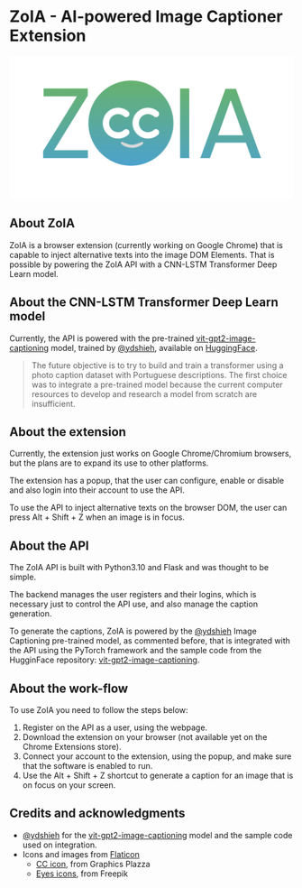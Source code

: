 # ZoIA - AI-powered Image Captioner Extension

![ZoIA logo](assets/logo.png)

## About ZoIA

ZoIA is a browser extension (currently working on Google Chrome) that is capable to inject alternative texts into the image DOM Elements. That is possible by powering the ZoIA API with a CNN-LSTM Transformer Deep Learn model.

## About the CNN-LSTM Transformer Deep Learn model

Currently, the API is powered with the pre-trained [vit-gpt2-image-captioning](https://huggingface.co/nlpconnect/vit-gpt2-image-captioning) model, trained by [@ydshieh](https://ankur3107.github.io/blogs/the-illustrated-image-captioning-using-transformers/), available on [HuggingFace](https://huggingface.co).

> The future objective is to try to build and train a transformer using a photo caption dataset with Portuguese descriptions. The first choice was to integrate a pre-trained model because the current computer resources to develop and research a model from scratch are insufficient.

## About the extension

Currently, the extension just works on Google Chrome/Chromium browsers, but the plans are to expand its use to other platforms.

The extension has a popup, that the user can configure, enable or disable and also login into their account to use the API. 

To use the API to inject alternative texts on the browser DOM, the user can press Alt + Shift + Z when an image is in focus.

## About the API

The ZoIA API is built with Python3.10 and Flask and was thought to be simple. 

The backend manages the user registers and their logins, which is necessary just to control the API use, and also manage the caption generation. 

To generate the captions, ZoIA is powered by the [@ydshieh](https://ankur3107.github.io/blogs/the-illustrated-image-captioning-using-transformers/) Image Captioning pre-trained model, as commented before, that is integrated with the API using the PyTorch framework and the sample code from the HugginFace repository: [vit-gpt2-image-captioning](https://huggingface.co/nlpconnect/vit-gpt2-image-captioning). 

## About the work-flow

To use ZoIA you need to follow the steps below:

1. Register on the API as a user, using the webpage.
2. Download the extension on your browser (not available yet on the Chrome Extensions store).
3. Connect your account to the extension, using the popup, and make sure that the software is enabled to run.
4. Use the Alt + Shift + Z shortcut to generate a caption for an image that is on focus on your screen.

## Credits and acknowledgments

- [@ydshieh](https://ankur3107.github.io/blogs/the-illustrated-image-captioning-using-transformers/) for the [vit-gpt2-image-captioning](https://huggingface.co/nlpconnect/vit-gpt2-image-captioning) model and the sample code used on integration.
- Icons and images from [Flaticon](https://www.flaticon.com/br/)
  - [CC icon](https://www.flaticon.com/free-icon/cc_9740948?term=closed+caption&page=1&position=4&origin=search&related_id=9740948), from Graphics Plazza
  - [Eyes icons](https://www.flaticon.com/packs/eyes-pack?word=eyes), from Freepik
